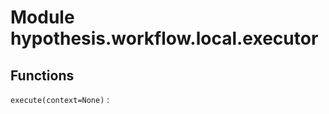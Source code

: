 Module hypothesis.workflow.local.executor
=========================================

Functions
---------

    
`execute(context=None)`
:
